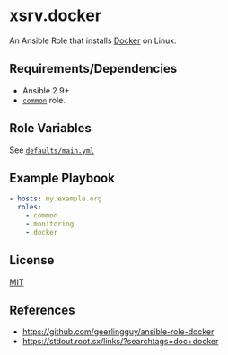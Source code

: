 # xsrv.docker

An Ansible Role that installs [Docker](https://www.docker.com) on Linux.

## Requirements/Dependencies

- Ansible 2.9+
- [`common`](../common) role.

## Role Variables

See [`defaults/main.yml`](defaults/main.yml)


## Example Playbook

```yaml
- hosts: my.example.org
  roles:
    - common
    - monitoring
    - docker
```

## License

[MIT](https://opensource.org/licenses/MIT)


## References

- https://github.com/geerlingguy/ansible-role-docker
- https://stdout.root.sx/links/?searchtags=doc+docker
